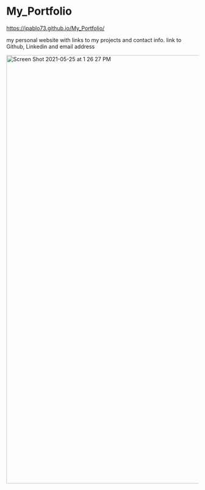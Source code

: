 
# My_Portfolio

 https://jpablo73.github.io/My_Portfolio/

my personal website with links to my projects and contact info.  link to Github, Linkedin and email address

<img width="1122" alt="Screen Shot 2021-05-25 at 1 26 27 PM" src="https://user-images.githubusercontent.com/82916926/119563836-ec0f5200-bd5c-11eb-8f30-a8f5b748c4ba.png">


